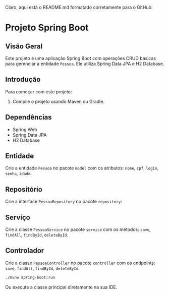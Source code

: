 Claro, aqui está o README.md formatado corretamente para o GitHub:

# Projeto Spring Boot

## Visão Geral

Este projeto é uma aplicação Spring Boot com operações CRUD básicas para gerenciar a entidade `Pessoa`. Ele utiliza Spring Data JPA e H2 Database.


## Introdução

Para começar com este projeto:

1.  Compile o projeto usando Maven ou Gradle.

## Dependências

- Spring Web
- Spring Data JPA
- H2 Database

## Entidade

Crie a entidade `Pessoa` no pacote `model` com os atributos: `nome`, `cpf`, `login`, `senha`, `idade`.

## Repositório

Crie a interface `PessoaRepository` no pacote `repository`:

## Serviço

Crie a classe `PessoaService` no pacote `service` com os métodos: `save`, `findAll`, `findById`, `deleteById`.

## Controlador

Crie a classe `PessoaController` no pacote `controller` com os endpoints: `save`, `findAll`, `findById`, `deleteById`.

```bash
./mvnw spring-boot:run
```

Ou execute a classe principal diretamente na sua IDE.
